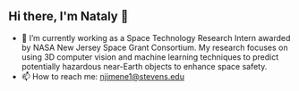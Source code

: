 ## Hi there, I'm Nataly 👋

- 🔭 I’m currently working as a Space Technology Research Intern awarded by NASA New Jersey Space Grant Consortium. My research focuses on using 3D computer vision and machine learning techniques to predict potentially hazardous near-Earth objects to enhance space safety.  
- 📫 How to reach me: njimene1@stevens.edu

<!--**natalyjc/natalyjc** is a ✨ _special_ ✨ repository because its `README.md` (this file) appears on your GitHub profile.

Here are some ideas to get you started:

- 🔭 I’m currently working on ...
- 🌱 I’m currently learning ...
- 👯 I’m looking to collaborate on ...
- 🤔 I’m looking for help with ...
- 💬 Ask me about ...
- 📫 How to reach me: ...
- 😄 Pronouns: ...
- ⚡ Fun fact: ...
--!>
